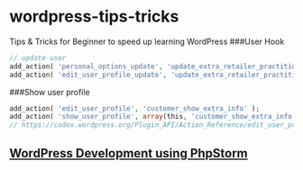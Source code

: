 # wordpress-tips-tricks
Tips &amp; Tricks for Beginner to speed up learning WordPress
###User Hook
```php
// update user
add_action( 'personal_options_update', 'update_extra_retailer_practitioner_info');
add_action( 'edit_user_profile_update', 'update_extra_retailer_practitioner_info');
```
###Show user profile
```php
add_action( 'edit_user_profile', 'customer_show_extra_info' );
add_action( 'show_user_profile', array(this, 'customer_show_extra_info' ) );
// https://codex.wordpress.org/Plugin_API/Action_Reference/edit_user_profile

```



[WordPress Development using PhpStorm](https://confluence.jetbrains.com/display/PhpStorm/WordPress+Development+using+PhpStorm)
-----------------
